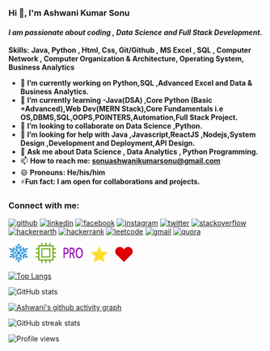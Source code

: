 ###  **Hi 👋, I'm Ashwani Kumar Sonu**
####  ***I am passionate about coding , Data Science and Full Stack Development.***




**Skills:** ****Java, Python , Html, Css, Git/Github , MS Excel , SQL , Computer Network  , Computer Organization & Architecture, Operating System, Business Analytics****

- 🔭 **I’m currently working on Python,SQL ,Advanced Excel and Data & Business Analytics.**
- 🌱 **I’m currently learning -Java(DSA) ,Core Python (Basic +Advanced),Web Dev(MERN Stack),Core Fundamentals i.e OS,DBMS,SQL,OOPS,POINTERS,Automation,Full Stack Project.**
- 👯 **I’m looking to collaborate on Data Science ,Python.**
- 🤔 **I’m looking for help with  Java ,Javascript,ReactJS ,Nodejs,System Design ,Development and Deployment,API Design.**
- 💬 **Ask me about Data Science , Data Analytics , Python Programming.**
- 📫 **How to reach me: sonuashwanikumarsonu@gmail.com**
- 😄 **Pronouns: He/his/him**
- ⚡**Fun fact:  I am open for collaborations and projects.**




<h3 align="left">Connect with me:</h3>

[<img src='https://cdn.jsdelivr.net/npm/simple-icons@3.0.1/icons/github.svg' alt='github' height='40'>](https://github.com/AshwaniKrSonu619)  [<img src='https://cdn.jsdelivr.net/npm/simple-icons@3.0.1/icons/linkedin.svg' alt='linkedin' height='40'>](https://www.linkedin.com/in/https://www.linkedin.com/in/ashwani-kumar-sonu-2a5288212/)  [<img src='https://cdn.jsdelivr.net/npm/simple-icons@3.0.1/icons/facebook.svg' alt='facebook' height='40'>](https://www.facebook.com/https://www.facebook.com/ashwanikumarsonu.sonu)  [<img src='https://cdn.jsdelivr.net/npm/simple-icons@3.0.1/icons/instagram.svg' alt='instagram' height='40'>](https://www.instagram.com/https://www.instagram.com/iamashwani_sonu//)  [<img src='https://cdn.jsdelivr.net/npm/simple-icons@3.0.1/icons/twitter.svg' alt='twitter' height='40'>](https://twitter.com/https://twitter.com/ashwanikrsonu)  [<img src='https://cdn.jsdelivr.net/npm/simple-icons@3.0.1/icons/stackoverflow.svg' alt='stackoverflow' height='40'>](https://stackoverflow.com/users/https://stackoverflow.com/users/18517445/ashwani-sonu)  [<img src='https://cdn.jsdelivr.net/npm/simple-icons@3.0.1/icons/hackerearth.svg' alt='hackerearth' height='40'>](https://www.hackerearth.com/@ashwanikumar22)  [<img src='https://cdn.jsdelivr.net/npm/simple-icons@3.0.1/icons/hackerrank.svg' alt='hackerrank' height='40'>](https://leetcode.com/Ashwani_619/)  [<img src='https://cdn.jsdelivr.net/npm/simple-icons@3.0.1/icons/leetcode.svg' alt='leetcode' height='40'>](https://leetcode.com/Ashwani_619/)  [<img src='https://cdn.jsdelivr.net/npm/simple-icons@3.0.1/icons/gmail.svg' alt='gmail' height='40'>](sonuashwanikumarsonu@gmail.com)  [<img src='https://cdn.jsdelivr.net/npm/simple-icons@3.0.1/icons/quora.svg' alt='quora' height='40'>](https://www.quora.com/profile/Ashwani-Kumar-Sonu)  

<a href='https://archiveprogram.github.com/'><img src='https://raw.githubusercontent.com/acervenky/animated-github-badges/master/assets/acbadge.gif' width='40' height='40'></a> <a href='https://docs.github.com/en/developers'><img src='https://raw.githubusercontent.com/acervenky/animated-github-badges/master/assets/devbadge.gif' width='40' height='40'></a> <a href='https://github.com/pricing'><img src='https://raw.githubusercontent.com/acervenky/animated-github-badges/master/assets/pro.gif' width='40' height='40'></a> <a href='https://stars.github.com/'><img src='https://raw.githubusercontent.com/acervenky/animated-github-badges/master/assets/starbadge.gif' width='35' height='35'></a> <a href='https://docs.github.com/en/github/supporting-the-open-source-community-with-github-sponsors'><img src='https://raw.githubusercontent.com/acervenky/animated-github-badges/master/assets/sponsorbadge.gif' width='35' height='35'></a> 



[![Top Langs](https://github-readme-stats.vercel.app/api/top-langs/?username=AshwaniKrSonu619)](https://github.com/AshwaniKrSonu619/github-readme-stats)

![GitHub stats](https://github-readme-stats.vercel.app/api?username=AshwaniKrSonu619&show_icons=true&count_private=true)  

[![Ashwani's github activity graph](https://github-readme-activity-graph.vercel.app/graph?username=AshwaniKr619&bg_color=fffff0&color=708090&line=24292e&point=24292e&area=true&hide_border=true)](https://github.com/AshwaniKr619/github-readme-activity-graph)

![GitHub streak stats](https://streak-stats.demolab.com/?user=AshwaniKrSonu619)  

![Profile views](https://gpvc.arturio.dev/AshwaniKrSonu619)  
